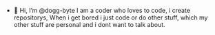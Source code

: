 - 👋 Hi, I’m @dogg-byte
I am a coder who loves to code, i create repositorys, When i get bored i just code or do other stuff, which my other stuff are personal and i dont want to talk about.
